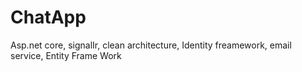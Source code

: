 # ChatApp
 Asp.net core, signalIr, clean architecture, Identity freamework, email service, Entity Frame Work
